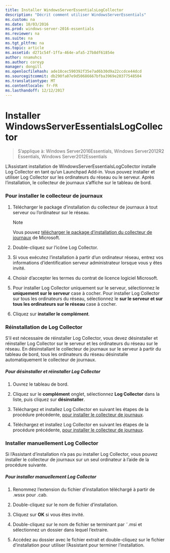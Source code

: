 ```yaml
---
title: Installer WindowsServerEssentialsLogCollector
description: "Décrit comment utiliser WindowsServerEssentials"
ms.custom: na
ms.date: 10/03/2016
ms.prod: windows-server-2016-essentials
ms.reviewer: na
ms.suite: na
ms.tgt_pltfrm: na
ms.topic: article
ms.assetid: d271c54f-1ffa-464e-afa5-27b8df61854e
author: nnamuhcs
ms.author: coreyp
manager: dongill
ms.openlocfilehash: ade18cec590392f35e7ad6b30d9a22ccdce44dcd
ms.sourcegitcommit: db290fa07e9d50686667bfba3969e20377548504
ms.translationtype: MT
ms.contentlocale: fr-FR
ms.lasthandoff: 12/12/2017
---
```

# <a name="install-the-windows-server-essentials-log-collector"></a>Installer WindowsServerEssentialsLogCollector

>S’applique à: Windows Server2016Essentials, Windows Server2012R2 Essentials, Windows Server2012Essentials

L’Assistant installation de WindowsServerEssentialsLogCollector installe Log Collector en tant qu’un Launchpad Add-in. Vous pouvez installer et utiliser Log Collector sur les ordinateurs du réseau ou le serveur. Après l’installation, le collecteur de journaux s’affiche sur le tableau de bord.  
  
###  <a name="BKMK_ToInstall"></a>Pour installer le collecteur de journaux  
  
1.  Télécharger le package d’installation du collecteur de journaux à tout serveur ou l’ordinateur sur le réseau.  
  
    > [!NOTE]
    >  Vous pouvez [télécharger le package d’installation du collecteur de journaux](https://go.microsoft.com/fwlink/p/?LinkId=255470) de Microsoft.  
  
2.  Double-cliquez sur l’icône Log Collector.  
  
3.  Si vous exécutez l’installation à partir d’un ordinateur réseau, entrez vos informations d’identification serveur administrateur lorsque vous y êtes invité.  
  
4.  Choisir d’accepter les termes du contrat de licence logiciel Microsoft.  
  
5.  Pour installer Log Collector uniquement sur le serveur, sélectionnez le **uniquement sur le serveur** case à cocher. Pour installer Log Collector sur tous les ordinateurs du réseau, sélectionnez le **sur le serveur et sur tous les ordinateurs sur le réseau** case à cocher.  
  
6.  Cliquez sur **installer le complément**.  
  
###  <a name="BKMK_Reinstall"></a>Réinstallation de Log Collector  
 S’il est nécessaire de réinstaller Log Collector, vous devez désinstaller et réinstaller Log Collector sur le serveur et les ordinateurs du réseau sur le réseau. En désinstallant le collecteur de journaux sur le serveur à partir du tableau de bord, tous les ordinateurs du réseau désinstalle automatiquement le collecteur de journaux.  
  
##### <a name="to-uninstall-and-reinstall-the-log-collector"></a>Pour désinstaller et réinstaller Log Collector  
  
1.  Ouvrez le tableau de bord.  
  
2.  Cliquez sur le **complément** onglet, sélectionnez **Log Collector** dans la liste, puis cliquez sur **désinstaller**.  
  

3.  Téléchargez et installez Log Collector en suivant les étapes de la procédure précédente, [pour installer le collecteur de journaux](Install-the-Windows-Server-Essentials-Log-Collector.md#BKMK_ToInstall).  

3.  Téléchargez et installez Log Collector en suivant les étapes de la procédure précédente, [pour installer le collecteur de journaux](../support/Install-the-Windows-Server-Essentials-Log-Collector.md#BKMK_ToInstall).  

  
### <a name="manually-install-the-log-collector"></a>Installer manuellement Log Collector  
 Si l’Assistant d’installation n’a pas pu installer Log Collector, vous pouvez installer le collecteur de journaux sur un seul ordinateur à l’aide de la procédure suivante.  
  
##### <a name="to-manually-install-the-log-collector"></a>Pour installer manuellement Log Collector  
  
1.  Renommez l’extension du fichier d’installation téléchargé à partir de .wssx pour .cab.  
  
2.  Double-cliquez sur le nom de fichier d’installation.  
  
3.  Cliquez sur **OK** si vous êtes invité.  
  
4.  Double-cliquez sur le nom de fichier se terminant par ˜.msi et sélectionnez un dossier dans lequel l’extraire.  
  
5.  Accédez au dossier avec le fichier extrait et double-cliquez sur le fichier d’installation pour utiliser l’Assistant pour terminer l’installation.

